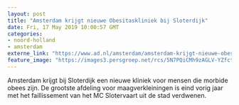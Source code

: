```yaml
---
layout: post
title: "Amsterdam krijgt nieuwe Obesitaskliniek bij Sloterdijk"
date: Fri, 17 May 2019 10:00:57 GMT
categories: 
- noord-holland 
- amsterdam 
externe_link: "https://www.ad.nl/amsterdam/amsterdam-krijgt-nieuwe-obesitaskliniek-bij-sloterdijk~a758a685/"
feature_image: "https://images3.persgroep.net/rcs/5N7PQiCMh9zAGLV-YZfctghwhfA/diocontent/141953103/_fitwidth/400/?appId=21791a8992982cd8da851550a453bd7f&quality=0.7"
---
```


Amsterdam krijgt bij Sloterdijk een nieuwe kliniek voor mensen die ­morbide obees zijn. De grootste ­afdeling voor maagverkleiningen is eind vorig jaar met het faillissement van het MC Slotervaart uit de stad verdwenen.
